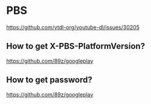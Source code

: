 # PBS

https://github.com/ytdl-org/youtube-dl/issues/30205

## How to get X-PBS-PlatformVersion?

https://github.com/89z/googleplay

## How to get password?

https://github.com/89z/googleplay
